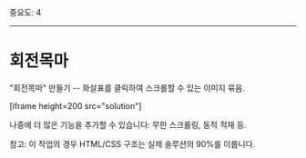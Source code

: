 중요도: 4

---

# 회전목마

"회전목마" 만들기 -- 화살표를 클릭하여 스크롤할 수 있는 이미지 묶음.

[iframe height=200 src="solution"]

나중에 더 많은 기능을 추가할 수 있습니다: 무한 스크롤링, 동적 적재 등.

참고: 이 작업의 경우 HTML/CSS 구조는 실제 솔루션의 90%를 이룹니다.
